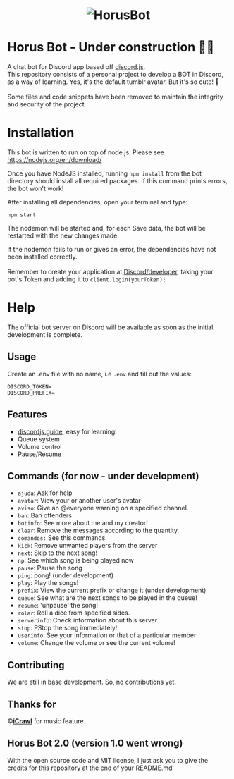 <h1 align="center">
    <img alt="HorusBot" title="#horusbot" src="https://i.imgur.com/gpDlHwl.png" />
</h1>

# Horus Bot - Under construction  👨‍💻
A chat bot for Discord app based off <a href="https://github.com/hydrabolt/discord.js/">discord.js</a>. </br>
This repository consists of a personal project to develop a BOT in Discord, as a way of learning.
Yes, it's the default tumblr avatar. But it's so cute! 🥺
</br>
</br>
Some files and code snippets have been removed to maintain the integrity and security of the project.

# Installation

This bot is written to run on top of node.js. Please see https://nodejs.org/en/download/

Once you have NodeJS installed, running `npm install` from the bot directory should install all required packages. If this command prints errors, the bot won't work!


After installing all dependencies, open your terminal and type: 
```
npm start
```
The nodemon will be started and, for each Save data, the bot will be restarted with the new changes made.

If the nodemon fails to run or gives an error, the dependencies have not been installed correctly.
</br>
<br>
Remember to create your application at <a href="https://discord.com/developers/applications">Discord/developer</a>, taking your bot's Token and adding it to `client.login(yourToken);`

# Help

The official bot server on Discord will be available as soon as the initial development is complete.

## Usage

Create an .env file with no name, i.e  `.env` and fill out the values:

```
DISCORD_TOKEN=
DISCORD_PREFIX=
```

## Features

* [discordjs.guide](https://discordjs.guide/), easy for learning!
* Queue system
* Volume control
* Pause/Resume

## Commands (for now - under development)
* `ajuda`:    Ask for help
* `avatar`:    View your or another user's avatar
* `aviso`:    Give an @everyone warning on a specified channel.
* `ban`:    Ban offenders
* `botinfo`:     See more about me and my creator!
* `clear`:    Remove the messages according to the quantity.
* `comandos:`    See this commands
* `kick`:   Remove unwanted players from the server
* `next`:    Skip to the next song!
* `np`:    See which song is being played now
* `pause`:    Pause the song
* `ping`:    pong! (under development)
* `play`:    Play the songs!
* `prefix`:    View the current prefix or change it (under development)
* `queue`:    See what are the next songs to be played in the queue!
* `resume`:    'unpause' the song!
* `rolar`:    Roll a dice from specified sides.
* `serverinfo`:    Check information about this server
* `stop`:    PStop the song immediately!
* `userinfo`:    See your information or that of a particular member
* `volume`:    Change the volume or see the current volume!

## Contributing
We are still in base development. So, no contributions yet.

## Thanks for

 ©[**iCrawl**](https://github.com/iCrawl) for music feature.

## Horus Bot 2.0 (version 1.0 went wrong) 
With the open source code and MIT license, I just ask you to give the credits for this repository at the end of your README.md
